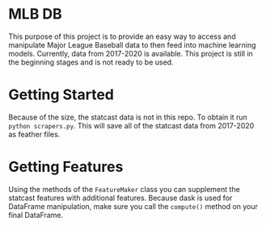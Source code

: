 # MLB DB
This purpose of this project is to provide an easy way to access and manipulate Major League Baseball data to then feed into machine learning models. Currently, data from 2017-2020 is available. This project is still in the beginning stages and is not ready to be used.

# Getting Started
Because of the size, the statcast data is not in this repo. To obtain it run `python scrapers.py`. This will save all of the statcast data from 2017-2020 as feather files. 

# Getting Features
Using the methods of the `FeatureMaker` class you can supplement the statcast features with additional features. Because dask is used for DataFrame manipulation, make sure you call the `compute()` method on your final DataFrame.